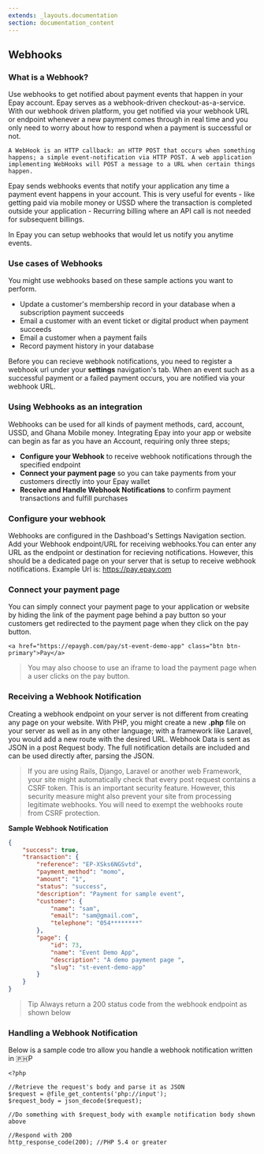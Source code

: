 ```yaml
---
extends: _layouts.documentation
section: documentation_content
---
```


## Webhooks 


### What is a Webhook?

Use webhooks to get notified about payment events that happen in your Epay account. Epay serves as a webhook-driven checkout-as-a-service. With our webhook driven platform, you get notified via your webhook URL or endpoint whenever a new payment comes through in real time and you only need to worry about how to respond when a payment is successful or not.

    A WebHook is an HTTP callback: an HTTP POST that occurs when something 
    happens; a simple event-notification via HTTP POST. A web application 
    implementing WebHooks will POST a message to a URL when certain things happen.

Epay sends webhooks events that notify your application any time a payment event happens in your account. This is very useful for events - like getting paid via mobile money or USSD where the transaction is completed outside your application - Recurring billing where an API call is not needed for subsequent billings.

In Epay you can setup webhooks that would let us notify you anytime events.

### Use cases of Webhooks 

You might use webhooks based on these sample actions you want to perform.

* Update a customer's membership record in your database when a subscription payment succeeds
* Email a customer with an event ticket or digital product when payment succeeds
* Email a customer when a payment fails
* Record payment history in your database

Before you can recieve webhook notifications, you need to register a webhook url under your **settings** navigation's tab. When an event such as a successful payment or a failed payment occurs, you are notified via your webhook URL.

### Using Webhooks as an integration      

Webhooks can be used for all kinds of payment methods, card, account, USSD, and Ghana Mobile money. Integrating Epay into your app or website can begin as far as you have an Account, requiring only three steps;

* **Configure your Webhook** to receive webhook notifications through the specified endpoint
* **Connect your payment page** so you can take payments from your customers directly into your Epay wallet
* **Receive and Handle Webhook Notifications** to confirm payment transactions and fulfill purchases        


### Configure your webhook 

Webhooks are configured in the Dashboad's Settings Navigation section. Add your Webhook endpoint/URL for receiving webhooks.You can enter any URL as the endpoint or destination for recieving notifications. However, this should be a dedicated page on your server that is setup to receive webhook notifications. Example Url is: https://pay.epay.com              


### Connect your payment page         

You can simply connect your payment page to your application or website by hiding the link of the payment page behind a pay button so your customers get redirected to the payment page when they click on the pay button.

```
<a href="https://epaygh.com/pay/st-event-demo-app" class="btn btn-primary">Pay</a>
```
> You may also choose to use an iframe to load the payment page when a user clicks on the pay button.

### Receiving a Webhook Notification

Creating a webhook endpoint on your server is not different from creating any page on your website. With PHP, you might create a new **.php** file on your server as well as in any other language; with a framework like Laravel, you would add a new route with the desired URL. Webhook Data is sent as JSON in a post Request body. The full notification details are included and can be used directly after, parsing the JSON.

> If you are using Rails, Django, Laravel or another web Framework, your site might automatically check that every post request contains a CSRF token. This is an important security feature. However, this security measure might also prevent your site from processing legitimate webhooks. You will need to exempt the webhooks route from CSRF protection.

**Sample Webhook Notification**

``` JSON
{
    "success": true,
    "transaction": {
        "reference": "EP-XSks6NGSvtd",
        "payment_method": "momo",
        "amount": "1",
        "status": "success",
        "description": "Payment for sample event",
        "customer": {
            "name": "sam",
            "email": "sam@gmail.com",
            "telephone": "054********"
        },
        "page": {
            "id": 73,
            "name": "Event Demo App",
            "description": "A demo payment page ",
            "slug": "st-event-demo-app"
        }
    }
}
```

> Tip
Always return a 200 status code from the webhook endpoint as shown below

### Handling a Webhook Notification

Below is a sample code tro allow you handle a webhook notification written in 🇵🇭P

```
<?php

//Retrieve the request's body and parse it as JSON
$request = @file_get_contents('php://input');
$request_body = json_decode($request); 

//Do something with $request_body with example notification body shown above

//Respond with 200
http_response_code(200); //PHP 5.4 or greater
```



